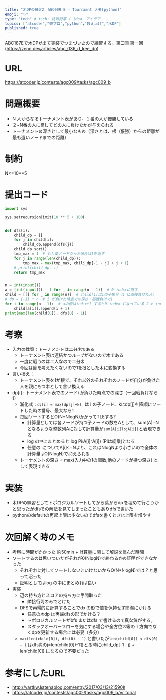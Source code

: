 ```yaml
---
title: "木DPの練習2　AGC009 B - Tournamnt メモ[python]"
emoji: "✨"
type: "tech" # tech: 技術記事 / idea: アイデア
topics: ["atcoder","競プロ","python","数え上げ","木DP"]
published: true
---
```


ABC187Eで木DPが出て実装でつまづいたので練習する。第二回
第一回(https://zenn.dev/articles/abc_036_d_tree_dp)

# URL
https://atcoder.jp/contests/agc009/tasks/agc009_b

# 問題概要
- N 人からなるトーナメント表があり、１番の人が優勝している
- ２~N番の人に関してどの人に負けたかが与えられる
- トーナメントの深さとして最小なもの（深さとは、根（優勝）からの距離が最も遠いノードまでの距離）

# 制約
N<=10**5

# 提出コード
```python
import sys

sys.setrecursionlimit(10 ** 5 + 100)


def dfs(i):
    child_dp = []
    for j in child[i]:
        child_dp.append(dfs(j))
    child_dp.sort()
    tmp_max = 1  # もし葉ノードだった場合は1を返す
    for j in range(len(child_dp)):
        tmp_max = max(tmp_max, child_dp[-1 - j] + j + 1)
    # print(child_dp, i)
    return tmp_max


n = int(input())
a = [int(input()) - 1 for _ in range(n - 1)]  # 0-indexに直す
child = [[] for _ in range(n)]  # child[i]はiの子集合（i に直接負けた人）
# dp = [-1] * n  # i が負けた時点での深さ：初戦負けで1
for i in range(n - 1):  # aの値はindex+1 すると0-index になっている 2 > index = 0
    child[a[i]].append(i + 1)
print(max(len(child[0]), dfs(0) - 1))

```

# 考察
- 入力の性質：トーナメントは二分木である
  - トーナメント表は連結かつループがないので木である
  - 一度に戦うのは二人なので二分木
  - 今回は節を考えたくないので1を根とした木に変換する
- 言い換え：
  - トーナメント表を1が根で、それ以外のそれぞれのノードが自分が負けた人を親にもつ木として言い換える
- dp[i] : トーナメント表でのノードi が負けた時点での深さ（一回戦負けなら1)
  - 漸化式：```dp[i] = max(dp[j]+k)``` j は i の子ノード、kはdp[j]を降順にソートした時の番号、最大なら1 
  - 毎回ソートするとO(N*NlogN)かかってTLEする?
    - 計算量としては各ノードが持つ子ノードの数をAとして、sum(A)=N となるような整数列Aに対して計算量が```sum(A[i]logA[i])```と表現できる
    - log の中にまとめると log Pi(A[i]^A[i]) (Piは総乗)となる
    - 任意のi についてA[i]<=Nより、これはNlogNより小さいので全体の計算量はO(NlogN)で抑えられる
  - トーナメントの深さ = max(入力中の1の個数,他のノードが持つ深さ) として表現できる

# 実装
- 木DPの練習としてトポロジカルソートしてから葉からdp を埋めて行こうかと思ったがdfsでの解法を見てしまったこともありdfsで書いた
 - pythonのdefaultの再起上限は少ないのでdfsを書くときは上限を増やす


# 次回解く時のメモ
- 考察に時間がかかった 約50min + 計算量に関して解説を読んだ時間
- ソートするのは思いついたがそれがO(NlogN)で終わるかの証明ができなかった
  - それぞれに対してソートしないといけないからO(N*NlogN)では？と思って沼った
  - 証明としてはlog の中にまとめれば良い
- 実装
  - 辺の持ち方とスコアの持ち方に手間取った
    - 隣接行列のみでとけた
  - DFSで再帰的に計算することでdp の形で値を保持せず簡潔にかける
    - 任意の木dp は再帰dfsの形でかける？
    - トポロジカルソートがbfs またはdfs で書けるので真な気がする。
    - スタックオーバーフローを気にする場合や全方位木等の１方向でなくdpを更新する場合には必要（多分）
  - ```max(len(child[0]), dfs(0) - 1)``` と書いたが```len(child[0]) < dfs(0) - 1``` はdfs内のj=len(child[0])-1をとる時にchild_dp[-1 - j] + len(child[0]) になるので不要だった
# 参考にしたURL
- http://vartkw.hatenablog.com/entry/2017/03/13/215908
- https://atcoder.jp/contests/agc009/tasks/agc009_b/editorial
